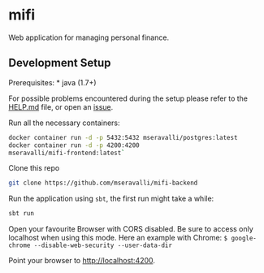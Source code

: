 # mifi

Web application for managing personal finance.

## Development Setup

Prerequisites: * java (1.7+)

For possible problems encountered during the setup please refer to the
[HELP.md](https://github.com/mseravalli/mi-fi/blob/master/HELP.md) file, or open
an [issue](https://github.com/mseravalli/mi-fi/issues).

Run all the necessary containers:

```bash
docker container run -d -p 5432:5432 mseravalli/postgres:latest
docker container run -d -p 4200:4200
mseravalli/mifi-frontend:latest`
```

Clone this repo

```bash
git clone https://github.com/mseravalli/mifi-backend
```

Run the application using `sbt`, the first run might take a while:

```bash
sbt run
```

Open your favourite Browser with CORS disabled. Be sure to access only localhost
when using this mode. Here an example with Chrome: `$ google-chrome
--disable-web-security --user-data-dir`

Point your browser to [http://localhost:4200](http://localhost:4200).
